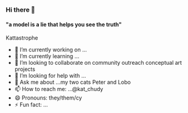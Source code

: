 ### Hi there 👋

#### "a model is a lie that helps you see the truth"


Kattastrophe

- 🔭 I’m currently working on ...
- 🌱 I’m currently learning ...
- 👯 I’m looking to collaborate on community outreach conceptual art projects
- 🤔 I’m looking for help with ...
- 💬 Ask me about ...my two cats Peter and Lobo
- 📫 How to reach me: ...@kat_chudy
- 😄 Pronouns: they/them/cy
- ⚡ Fun fact: ...

